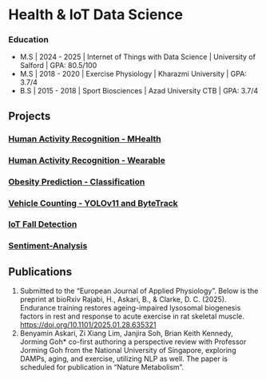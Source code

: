 # Health & IoT Data Science 

### Education						       		
- M.S | 2024 - 2025 | Internet of Things with Data Science | University of Salford | GPA: 80.5/100
- M.S | 2018 - 2020 | Exercise Physiology                                  | Kharazmi University   | GPA: 3.7/4
- B.S  | 2015 - 2018 | Sport Biosciences                                    | Azad University CTB   | GPA: 3.7/4

## Projects
### [Human Activity Recognition - MHealth](https://www.mdpi.com/1424-8220/22/8/3048)

### [Human Activity Recognition - Wearable ](https://github.com/Benyamin-Askari/Clustering)

### [Obesity Prediction - Classification](https://www.mdpi.com/1424-8220/22/11/4240)

### [Vehicle Counting - YOLOv11 and ByteTrack](https://github.com/Benyamin-Askari/Computer-Vision)

### [IoT Fall Detection](https://github.com/Benyamin-Askari/IoT-Fall-Detection)

### [Sentiment-Analysis](https://github.com/Benyamin-Askari/Sentiment-Analysis)

## Publications
1. Submitted to the “European Journal of Applied Physiology”. Below is the preprint at bioRxiv Rajabi, H., Askari, B., & Clarke, D. C. (2025). Endurance training restores ageing-impaired lysosomal biogenesis factors in rest and response to acute exercise in rat skeletal muscle. https://doi.org/10.1101/2025.01.28.635321
2. Benyamin Askari, Zi Xiang Lim, Janjira Soh, Brian Keith Kennedy, Jorming Goh* co-first authoring a perspective review with Professor Jorming Goh from the National University of Singapore, exploring DAMPs, aging, and exercise, utilizing NLP as well. The paper is scheduled for publication in “Nature Metabolism”.
